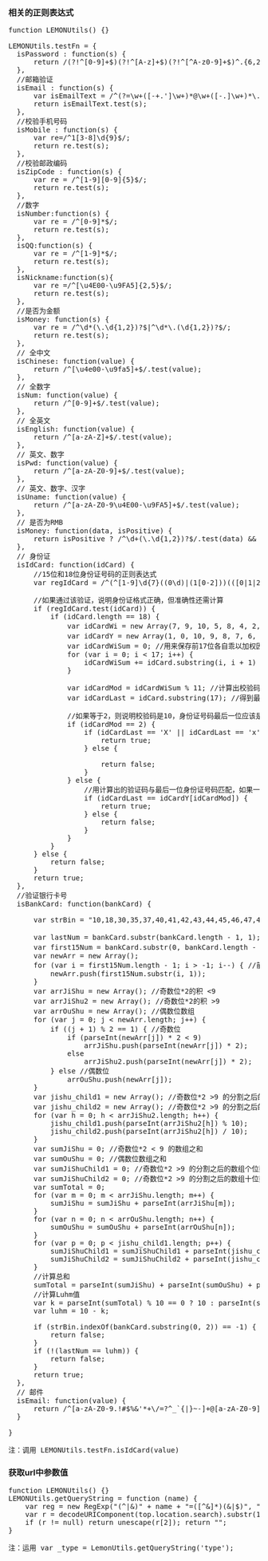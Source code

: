 
### 相关的正则表达式

<pre>function LEMONUtils() {}

LEMONUtils.testFn = {
  isPassword : function(s) {
      return /(?!^[0-9]+$)(?!^[A-z]+$)(?!^[^A-z0-9]+$)^.{6,20}$/.test(s);
  },
  //邮箱验证
  isEmail : function(s) {
      var isEmailText = /^(?=\w+([-+.']\w+)*@\w+([-.]\w+)*\.\w+([-.]\w+)*$).{0,30}$/;
      return isEmailText.test(s);
  },
  //校验手机号码
  isMobile : function(s) {
      var re=/^1[3-8]\d{9}$/;
      return re.test(s);
  },
  //校验邮政编码
  isZipCode : function(s) {
      var re = /^[1-9][0-9]{5}$/;
      return re.test(s);
  },
  //数字
  isNumber:function(s) {
      var re = /^[0-9]*$/;
      return re.test(s);
  },
  isQQ:function(s) {
      var re = /^[1-9]*$/;
      return re.test(s);
  },
  isNickname:function(s){
      var re =/^[\u4E00-\u9FA5]{2,5}$/;
      return re.test(s);
  },
  //是否为金额
  isMoney: function(s) {
      var re = /^\d*(\.\d{1,2})?$|^\d*\.(\d{1,2})?$/;
      return re.test(s);
  },
  // 全中文
  isChinese: function(value) {
      return /^[\u4e00-\u9fa5]+$/.test(value);
  },
  // 全数字
  isNum: function(value) {
      return /^[0-9]+$/.test(value);
  },
  // 全英文
  isEnglish: function(value) {
      return /^[a-zA-Z]+$/.test(value);
  },
  // 英文、数字
  isPwd: function(value) {
      return /^[a-zA-Z0-9]+$/.test(value);
  },
  // 英文、数字、汉字
  isUname: function(value) {
      return /^[a-zA-Z0-9\u4E00-\u9FA5]+$/.test(value);
  },
  // 是否为RMB
  isMoney: function(data, isPositive) {
      return isPositive ? /^\d+(\.\d{1,2})?$/.test(data) && parseFloat(data) > 0 : /^(-)?\d+(\.\d{1,2})?$/.test(data);
  },
  // 身份证
  isIdCard: function(idCard) {
      //15位和18位身份证号码的正则表达式
      var regIdCard = /^(^[1-9]\d{7}((0\d)|(1[0-2]))(([0|1|2]\d)|3[0-1])\d{3}$)|(^[1-9]\d{5}[1-9]\d{3}((0\d)|(1[0-2]))(([0|1|2]\d)|3[0-1])((\d{4})|\d{3}[Xx])$)$/;

      //如果通过该验证，说明身份证格式正确，但准确性还需计算
      if (regIdCard.test(idCard)) {
          if (idCard.length == 18) {
              var idCardWi = new Array(7, 9, 10, 5, 8, 4, 2, 1, 6, 3, 7, 9, 10, 5, 8, 4, 2); //将前17位加权因子保存在数组里
              var idCardY = new Array(1, 0, 10, 9, 8, 7, 6, 5, 4, 3, 2); //这是除以11后，可能产生的11位余数、验证码，也保存成数组
              var idCardWiSum = 0; //用来保存前17位各自乖以加权因子后的总和
              for (var i = 0; i < 17; i++) {
                  idCardWiSum += idCard.substring(i, i + 1) * idCardWi[i];
              }

              var idCardMod = idCardWiSum % 11; //计算出校验码所在数组的位置
              var idCardLast = idCard.substring(17); //得到最后一位身份证号码

              //如果等于2，则说明校验码是10，身份证号码最后一位应该是X
              if (idCardMod == 2) {
                  if (idCardLast == 'X' || idCardLast == 'x') {
                      return true;
                  } else {

                      return false;
                  }
              } else {
                  //用计算出的验证码与最后一位身份证号码匹配，如果一致，说明通过，否则是无效的身份证号码
                  if (idCardLast == idCardY[idCardMod]) {
                      return true;
                  } else {
                      return false;
                  }
              }
          }
      } else {
          return false;
      }
      return true;
  },
  //验证银行卡号
  isBankCard: function(bankCard) {

      var strBin = "10,18,30,35,37,40,41,42,43,44,45,46,47,48,49,50,51,52,53,54,55,56,58,60,62,65,68,69,84,87,88,94,95,98,99";

      var lastNum = bankCard.substr(bankCard.length - 1, 1); //取出最后一位（与luhm进行比较）
      var first15Num = bankCard.substr(0, bankCard.length - 1); //前15或18位
      var newArr = new Array();
      for (var i = first15Num.length - 1; i > -1; i--) { //前15或18位倒序存进数组
          newArr.push(first15Num.substr(i, 1));
      }
      var arrJiShu = new Array(); //奇数位*2的积 <9
      var arrJiShu2 = new Array(); //奇数位*2的积 >9
      var arrOuShu = new Array(); //偶数位数组
      for (var j = 0; j < newArr.length; j++) {
          if ((j + 1) % 2 == 1) { //奇数位
              if (parseInt(newArr[j]) * 2 < 9)
                  arrJiShu.push(parseInt(newArr[j]) * 2);
              else
                  arrJiShu2.push(parseInt(newArr[j]) * 2);
          } else //偶数位
              arrOuShu.push(newArr[j]);
      }
      var jishu_child1 = new Array(); //奇数位*2 >9 的分割之后的数组个位数
      var jishu_child2 = new Array(); //奇数位*2 >9 的分割之后的数组十位数
      for (var h = 0; h < arrJiShu2.length; h++) {
          jishu_child1.push(parseInt(arrJiShu2[h]) % 10);
          jishu_child2.push(parseInt(arrJiShu2[h]) / 10);
      }
      var sumJiShu = 0; //奇数位*2 < 9 的数组之和
      var sumOuShu = 0; //偶数位数组之和
      var sumJiShuChild1 = 0; //奇数位*2 >9 的分割之后的数组个位数之和
      var sumJiShuChild2 = 0; //奇数位*2 >9 的分割之后的数组十位数之和
      var sumTotal = 0;
      for (var m = 0; m < arrJiShu.length; m++) {
          sumJiShu = sumJiShu + parseInt(arrJiShu[m]);
      }
      for (var n = 0; n < arrOuShu.length; n++) {
          sumOuShu = sumOuShu + parseInt(arrOuShu[n]);
      }
      for (var p = 0; p < jishu_child1.length; p++) {
          sumJiShuChild1 = sumJiShuChild1 + parseInt(jishu_child1[p]);
          sumJiShuChild2 = sumJiShuChild2 + parseInt(jishu_child2[p]);
      }
      //计算总和
      sumTotal = parseInt(sumJiShu) + parseInt(sumOuShu) + parseInt(sumJiShuChild1) + parseInt(sumJiShuChild2);
      //计算Luhm值
      var k = parseInt(sumTotal) % 10 == 0 ? 10 : parseInt(sumTotal) % 10;
      var luhm = 10 - k;

      if (strBin.indexOf(bankCard.substring(0, 2)) == -1) {
          return false;
      }
      if (!(lastNum == luhm)) {
          return false;
      }
      return true;
  },
  // 邮件
  isEmail: function(value) {
      return /^[a-zA-Z0-9.!#$%&'*+\/=?^_`{|}~-]+@[a-zA-Z0-9](?:[a-zA-Z0-9-]{0,61}[a-zA-Z0-9])?(?:\.[a-zA-Z0-9](?:[a-zA-Z0-9-]{0,61}[a-zA-Z0-9])?)*$/.test(value);
  }
  
}

注：调用 LEMONUtils.testFn.isIdCard(value)
</pre>


### 获取url中参数值

<pre>function LEMONUtils() {}
LEMONUtils.getQueryString = function (name) {
    var reg = new RegExp("(^|&)" + name + "=([^&]*)(&|$)", "i");
    var r = decodeURIComponent(top.location.search).substr(1).match(reg);
    if (r != null) return unescape(r[2]); return "";
}

注：运用 var _type = LemonUtils.getQueryString('type');
</pre>



